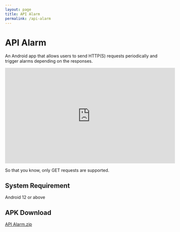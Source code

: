```yaml
---
layout: page
title: API Alarm
permalink: /api-alarm
---
```


# API Alarm
An Android app that allows users to send HTTP(S) requests periodically and trigger alarms depending on the responses.

<iframe width="560" height="315" src="https://www.youtube.com/embed/kk_W4c9RF0o?si=igCXROBQ1kSxyp44" title="YouTube video player" frameborder="0" allow="accelerometer; autoplay; clipboard-write; encrypted-media; gyroscope; picture-in-picture; web-share" referrerpolicy="strict-origin-when-cross-origin" allowfullscreen></iframe>

So that you know, only GET requests are supported.

## System Requirement
Android 12 or above

## APK Download
[API Alarm.zip](https://github.com/user-attachments/files/18308443/API.Alarm.zip)
